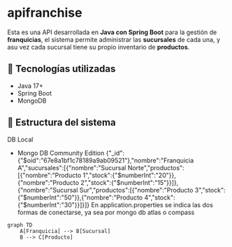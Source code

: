 # apifranchise
Esta es una API desarrollada en **Java con Spring Boot** para la gestión de **franquicias**, el sistema permite administrar las **sucursales** de cada una, y asu vez cada sucursal tiene su propio inventario de **productos**.


## 🚀 Tecnologías utilizadas

- Java 17+
- Spring Boot
- MongoDB

## 🧱 Estructura del sistema

 DB Local
- Mongo DB Community Edition
  {"_id":{"$oid":"67e8a1bf1c78189a9ab09521"},"nombre":"Franquicia A","sucursales":[{"nombre":"Sucursal Norte","productos":[{"nombre":"Producto 1","stock":{"$numberInt":"20"}},{"nombre":"Producto 2","stock":{"$numberInt":"15"}}]},{"nombre":"Sucursal Sur","productos":[{"nombre":"Producto 3","stock":{"$numberInt":"50"}},{"nombre":"Producto 4","stock":{"$numberInt":"30"}}]}]}
  En application.properties se indica las dos formas de conectarse, ya sea por mongo db atlas o compass

```mermaid
graph TD
    A[Franquicia] --> B[Sucursal]
    B --> C[Producto]


